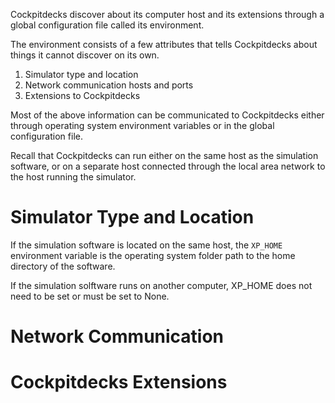 Cockpitdecks discover about its computer host and its extensions through a global configuration file called its environment.

The environment consists of a few attributes that tells Cockpitdecks about things it cannot discover on its own.

1. Simulator type and location
2. Network communication hosts and ports
3. Extensions to Cockpitdecks

Most of the above information can be communicated to Cockpitdecks either through operating system environment variables or in the global configuration file.

Recall that Cockpitdecks can run either on the same host as the simulation software, or on a separate host connected through the local area network to the host running the simulator.

# Simulator Type and Location

If the simulation software is located on the same host, the `XP_HOME` environment variable is the operating system folder path to the home directory of the software.

If the simulation solftware runs on another computer, XP_HOME does not need to be set or must be set to None.

# Network Communication

# Cockpitdecks Extensions
